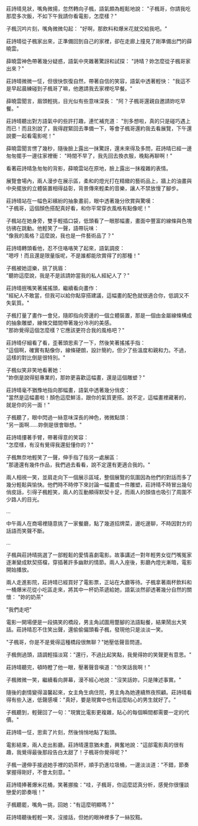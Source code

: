 
莊詩晴見狀，嘴角微揚，忽然轉向子楓，語氣頗為輕鬆地說：
"子楓哥，你請我吃那麼多次飯，不如下午我請你看電影，怎麼樣？"

子楓沉吟片刻，嘴角微微勾起：
"好啊，那飲料和爆米花就交給我吧。"

莊詩晴從子楓家出來，正準備回到自己的家裡，卻在走廊上撞見了剛準備出門的薛曉雲。

薛曉雲神色帶著幾分疑惑，語氣中夾雜著驚訝和試探：
"詩晴？妳怎麼從子楓哥家出來？"

莊詩晴微微一怔，但很快恢復自然，帶著自信的笑容，語氣中透著輕快：
"我這不是早起晨練碰到子楓哥了嘛，他邀請我去家裡吃早餐。"

薛曉雲聞言，眉頭輕挑，目光似有些意味深長：
"阿？子楓哥還親自邀請妳吃早餐。"

莊詩晴聽出對方語氣中的些許打趣，連忙補充道：
"別多想啦，真的只是碰巧遇上而已！而且別說了，我得趕緊回去準備一下，等會子楓哥還約我去看展覽，下午還說要一起看電影呢！"

薛曉雲聞言愣了幾秒，隨後臉上露出一抹驚訝，還未來得及多問，莊詩晴已經一邊匆匆擺手一邊往家裡衝：
"時間不早了，我先回去換衣服，晚點再聊啊！"

看著莊詩晴急匆匆的背影，薛曉雲站在原地，臉上露出一抹複雜的表情。



展覽會場內，兩人漫步在展示區，柔和的燈光打在精緻的藝術品上，牆上的油畫與中央擺放的立體裝置相得益彰，背景傳來輕柔的音樂，讓人不禁放慢了腳步。  

莊詩晴站在一幅色彩繽紛的抽象畫前，眼中透著幾分欣賞與驚嘆：  
"子楓哥，這個顏色搭配真好看，和你平常穿衣風格有點像呢！"  

子楓站在她身旁，雙手輕插口袋，低頭看了一眼那幅畫，畫面中豐富的線條與色塊彷彿在跳動。他輕笑了一聲，語帶玩味：  
"像我的風格？這麼說，我也是一件藝術品了？"  

莊詩晴轉頭看他，忍不住咯咯笑了起來，語氣調皮：  
"嗯哼！而且還是限量版呢，不是誰都能欣賞得了的那種！"  

子楓被她逗樂，挑了挑眉：  
"聽妳這麼說，我是不是該請妳當我的私人經紀人了？"  

莊詩晴抿嘴笑著搖搖頭，繼續看向畫作：  
"經紀人不敢當，但我可以給你點穿搭建議，這幅畫的配色就很適合你，低調又不失氣質。"  

子楓打量了畫作一會兒，隨即指向旁邊的一個立體裝置，那是一個由金屬線條構成的抽象雕塑，線條交錯間帶著幾分冷冽的美感。  
"那妳覺得這個怎麼樣？它應該更符合我的風格吧？"  

莊詩晴仔細看了看，歪著頭思索了一下，然後笑著搖搖手指：  
"這個啊，確實有點像你，線條硬朗，設計簡約，但少了些溫度和親和力。不過，這樣的對比倒是很特別。"  

子楓似笑非笑地看著她：  
"妳倒是說得挺專業的，那妳更喜歡這幅畫，還是這個雕塑？"  

莊詩晴毫不猶豫地指向那幅畫，語氣中透著幾分俏皮：  
"當然是這幅畫啦！顏色這麼鮮活，跟你的氣質更搭。說不定，這幅畫裡藏著的，就是你的另一面！"  

子楓聽了，眼中閃過一絲意味深長的神色，微微點頭：  
"另一面啊……妳倒是很會聯想。"  

莊詩晴摟著手臂，帶著得意的笑容：  
"怎麼樣，有沒有覺得我還挺懂你的？"  

子楓無奈地輕笑了一聲，伸手指了指另一處展區：  
"那邊還有幾件作品，我們過去看看，說不定還有更適合我的。"  

兩人相視一笑，並肩走向下一個展示區域，整個展覽的氛圍因為他們的對話而多了幾分輕鬆與愉快。他們時不時停下來討論一幅畫或一件雕塑，莊詩晴不時冒出幾句俏皮話，引得子楓輕笑，兩人的互動顯得默契十足，而兩人的顏值也吸引了周圍不少路人的目光。  

...

中午兩人在商場裡隨意挑了一家餐廳，點了幾道招牌菜，邊吃邊聊，不時因對方的話語而笑聲不斷。

...

子楓與莊詩晴挑選了一部輕鬆的愛情喜劇電影。故事講述一對年輕男女從鬥嘴冤家逐漸變成默契搭檔，穿插著許多幽默的情節。兩人入座後，影廳內燈光漸暗，電影開始播放。

兩人走進影院，莊詩晴已經買好了電影票，正站在大廳等待。子楓拿著兩杯飲料和一桶爆米花從小吃區走來，將其中一杯奶茶遞給她，語氣淡然卻透著幾分自然的關懷：
"妳的奶茶"

"我們走吧"

電影一開場便是一段搞笑的橋段，男主角試圖用蹩腳的法語點餐，結果鬧出大笑話。莊詩晴忍不住笑出聲，還偷偷偏頭看子楓，發現他只是淡淡一笑。

"子楓哥，你是不是覺得這種橋段很無聊？"她壓低聲音問道。

子楓側過頭，語調輕描淡寫："還行，不過比起笑點，我覺得妳的笑聲更有意思。"

莊詩晴聽完，頓時瞪了他一眼，壓著聲音嗔道："你笑話我啊！"

子楓微微一笑，繼續看向屏幕，漫不經心地說："沒笑話妳，只是陳述事實。"

隨後的劇情變得溫馨起來，女主角生病住院，男主角為她連續熬夜照顧。莊詩晴看得有些入迷，低聲感嘆："真好，要是現實中也有這麼貼心的男生就好了。"

子楓聽到，輕聲回了一句："現實比電影更複雜，貼心的每個瞬間都需要一定的代價。"

莊詩晴一怔，思索了片刻，然後悄悄地點了點頭。

電影結束，兩人走出影廳。莊詩晴還意猶未盡，興奮地說："這部電影真的很有趣，我覺得最後那段告白太甜了！子楓哥你覺得呢？"

子楓一邊伸手接過她手裡的奶茶杯，順手扔進垃圾桶，一邊淡淡道："不錯，節奏掌握得剛好，不會太刻意。"

莊詩晴捧著爆米花桶，笑著挪揄："哇，子楓哥，你這麼認真分析，感覺你很懂談戀愛的節奏哦！"

子楓聽罷，嘴角一挑，回她："有這麼明顯嗎？"

莊詩晴聽後輕輕一笑，沒接話，但她的眼神裡多了一絲狡黠。

